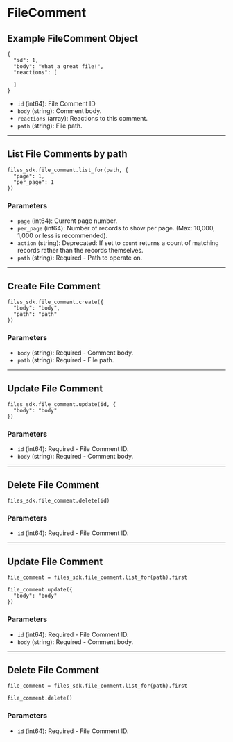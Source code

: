 # FileComment

## Example FileComment Object

```
{
  "id": 1,
  "body": "What a great file!",
  "reactions": [

  ]
}
```

* `id` (int64): File Comment ID
* `body` (string): Comment body.
* `reactions` (array): Reactions to this comment.
* `path` (string): File path.


---

## List File Comments by path

```
files_sdk.file_comment.list_for(path, {
  "page": 1,
  "per_page": 1
})
```

### Parameters

* `page` (int64): Current page number.
* `per_page` (int64): Number of records to show per page.  (Max: 10,000, 1,000 or less is recommended).
* `action` (string): Deprecated: If set to `count` returns a count of matching records rather than the records themselves.
* `path` (string): Required - Path to operate on.


---

## Create File Comment

```
files_sdk.file_comment.create({
  "body": "body",
  "path": "path"
})
```

### Parameters

* `body` (string): Required - Comment body.
* `path` (string): Required - File path.


---

## Update File Comment

```
files_sdk.file_comment.update(id, {
  "body": "body"
})
```

### Parameters

* `id` (int64): Required - File Comment ID.
* `body` (string): Required - Comment body.


---

## Delete File Comment

```
files_sdk.file_comment.delete(id)
```

### Parameters

* `id` (int64): Required - File Comment ID.


---

## Update File Comment

```
file_comment = files_sdk.file_comment.list_for(path).first

file_comment.update({
  "body": "body"
})
```

### Parameters

* `id` (int64): Required - File Comment ID.
* `body` (string): Required - Comment body.


---

## Delete File Comment

```
file_comment = files_sdk.file_comment.list_for(path).first

file_comment.delete()
```

### Parameters

* `id` (int64): Required - File Comment ID.
